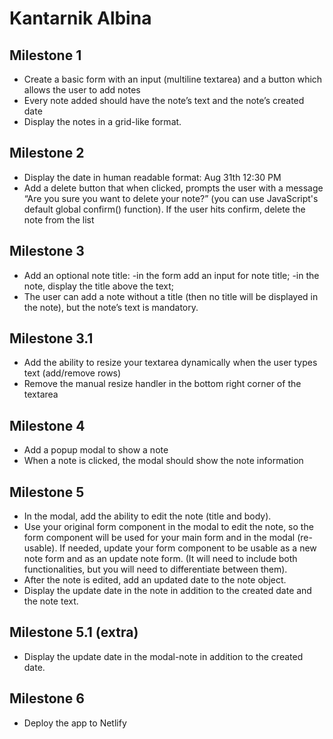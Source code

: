 # Kantarnik Albina

## Milestone 1
* Create a basic form with an input (multiline textarea) and a button which allows the user to add notes
* Every note added should have the note’s text and the note’s created date
* Display the notes in a grid-like format.

## Milestone 2
* Display the date in human readable format: Aug 31th 12:30 PM
* Add a delete button that when clicked,  prompts the user with a message “Are you sure you want to delete your note?” (you can use JavaScript's default global confirm() function). If the user hits confirm, delete the note from the list

## Milestone 3
* Add an optional note title: 
-in the form add an input for note title;
-in the note, display the title above the text;
* The user can add a note without a title (then no title will be displayed in the note), but the note’s text is mandatory.

## Milestone 3.1
* Add the ability to resize your textarea dynamically when the user types text (add/remove rows)
* Remove the manual resize handler in the bottom right corner of the textarea 

## Milestone 4
* Add a popup modal to show a note
* When a note is clicked, the modal should show the note information

## Milestone 5
* In the modal, add the ability to edit the note (title and body). 
* Use your original form component in the modal to edit the note, so the form component will be used for your main form and in the modal (re-usable). If needed, update your form component to be usable as a new note form and as an update note form. (It will need to include both functionalities, but you will need to differentiate between them).
* After the note is edited, add an updated date to the note object.
* Display the update date in the note in addition to the created date and the note text.

## Milestone 5.1 (extra)
* Display the update date in the modal-note in addition to the created date.

## Milestone 6
* Deploy the app to Netlify

